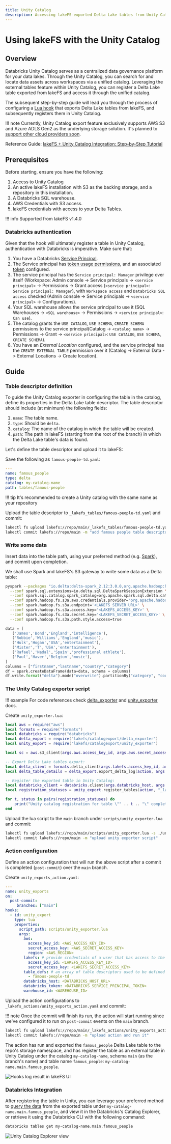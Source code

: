 ```yaml
---
title: Unity Catalog
description: Accessing lakeFS-exported Delta Lake tables from Unity Catalog.
---
```


# Using lakeFS with the Unity Catalog



## Overview

Databricks Unity Catalog serves as a centralized data governance platform for your data lakes.
Through the Unity Catalog, you can search for and locate data assets across workspaces via a unified catalog.
Leveraging the external tables feature within Unity Catalog, you can register a Delta Lake table exported from lakeFS and
access it through the unified catalog. 

The subsequent step-by-step guide will lead you through the process of configuring a [Lua hook](../howto/hooks/lua.md)
that exports Delta Lake tables from lakeFS, and subsequently registers them in Unity Catalog.

!!! note
    Currently, Unity Catalog export feature exclusively supports AWS S3 and Azure ADLS Gen2 as the underlying storage solution. It's planned to [support other cloud providers soon](https://github.com/treeverse/lakeFS/issues/7199).

Reference Guide: [lakeFS + Unity Catalog Integration: Step-by-Step Tutorial](https://lakefs.io/blog/lakefs-unity-catalog-integration-tutorial/) 

## Prerequisites

Before starting, ensure you have the following:

1. Access to Unity Catalog
2. An active lakeFS installation with S3 as the backing storage, and a repository in this installation.
3. A Databricks SQL warehouse.
4. AWS Credentials with S3 access.
5. lakeFS credentials with access to your Delta Tables.

!!! info
    Supported from lakeFS v1.4.0

### Databricks authentication

Given that the hook will ultimately register a table in Unity Catalog, authentication with Databricks is imperative.
Make sure that:

1. You have a Databricks [Service Principal](https://docs.databricks.com/en/dev-tools/service-principals.html).
2. The Service principal has [token usage permissions](https://docs.databricks.com/en/dev-tools/service-principals.html#step-3-assign-workspace-level-permissions-to-the-databricks-service-principal),
   and an associated [token](https://docs.databricks.com/en/dev-tools/service-principals.html#step-4-generate-a-databricks-personal-access-token-for-the-databricks-service-principal)
   configured.
3. The service principal has the `Service principal: Manager` privilege over itself (Workspace: Admin console -> Service principals -> `<service principal>` -> Permissions -> Grant access (`<service principal>`:
   `Service principal: Manager`), with `Workspace access` and `Databricks SQL access` checked (Admin console -> Service principals -> `<service principal>` -> Configurations).
4. Your SQL warehouse allows the service principal to use it (SQL Warehouses -> `<SQL warehouse>` -> Permissions -> `<service principal>`: `Can use`).
5. The catalog grants the `USE CATALOG`, `USE SCHEMA`, `CREATE SCHEMA` permissions to the service principal(Catalog -> `<catalog name>` -> Permissions -> Grant -> `<service principal>`: `USE CATALOG`, `USE SCHEMA`, `CREATE SCHEMA`).
6. You have an _External Location_ configured, and the service principal has the `CREATE EXTERNAL TABLE` permission over it (Catalog -> External Data -> External Locations -> Create location).

## Guide

### Table descriptor definition

To guide the Unity Catalog exporter in configuring the table in the catalog, define its properties in the Delta Lake table descriptor. 
The table descriptor should include (at minimum) the following fields:

1. `name`: The table name.
2. `type`: Should be `delta`.
3. `catalog`: The name of the catalog in which the table will be created.
4. `path`: The path in lakeFS (starting from the root of the branch) in which the Delta Lake table's data is found.

Let's define the table descriptor and upload it to lakeFS:

Save the following as `famous-people-td.yaml`:

```yaml
---
name: famous_people
type: delta
catalog: my-catalog-name
path: tables/famous-people
```

!!! tip
    It's recommended to create a Unity catalog with the same name as your repository

Upload the table descriptor to `_lakefs_tables/famous-people-td.yaml` and commit:

```bash
lakectl fs upload lakefs://repo/main/_lakefs_tables/famous-people-td.yaml -s ./famous-people-td.yaml && \
lakectl commit lakefs://repo/main -m "add famous people table descriptor"
```

### Write some data

Insert data into the table path, using your preferred method (e.g. [Spark](spark.md)), and commit upon completion.

We shall use Spark and lakeFS's S3 gateway to write some data as a Delta table:

```bash
pyspark --packages "io.delta:delta-spark_2.12:3.0.0,org.apache.hadoop:hadoop-aws:3.3.4,com.amazonaws:aws-java-sdk-bundle:1.12.262" \
  --conf spark.sql.extensions=io.delta.sql.DeltaSparkSessionExtension \
  --conf spark.sql.catalog.spark_catalog=org.apache.spark.sql.delta.catalog.DeltaCatalog \
  --conf spark.hadoop.fs.s3a.aws.credentials.provider='org.apache.hadoop.fs.s3a.SimpleAWSCredentialsProvider' \
  --conf spark.hadoop.fs.s3a.endpoint='<LAKEFS_SERVER_URL>' \
  --conf spark.hadoop.fs.s3a.access.key='<LAKEFS_ACCESS_KEY>' \
  --conf spark.hadoop.fs.s3a.secret.key='<LAKEFS_SECRET_ACCESS_KEY>' \
  --conf spark.hadoop.fs.s3a.path.style.access=true
```

```python
data = [
   ('James','Bond','England','intelligence'),
   ('Robbie','Williams','England','music'),
   ('Hulk','Hogan','USA','entertainment'),
   ('Mister','T','USA','entertainment'),
   ('Rafael','Nadal','Spain','professional athlete'),
   ('Paul','Haver','Belgium','music'),
]
columns = ["firstname","lastname","country","category"]
df = spark.createDataFrame(data=data, schema = columns)
df.write.format("delta").mode("overwrite").partitionBy("category", "country").save("s3a://repo/main/tables/famous-people")
```

### The Unity Catalog exporter script

!!! example
    For code references check [delta_exporter](../howto/hooks/lua.md#lakefscatalogexportdelta_exporter) and 
    [unity_exporter](../howto/hooks/lua.md#lakefscatalogexportunity_exporter) docs.

Create `unity_exporter.lua`:

```lua
local aws = require("aws")
local formats = require("formats")
local databricks = require("databricks")
local delta_export = require("lakefs/catalogexport/delta_exporter")
local unity_export = require("lakefs/catalogexport/unity_exporter")

local sc = aws.s3_client(args.aws.access_key_id, args.aws.secret_access_key, args.aws.region)

-- Export Delta Lake tables export:
local delta_client = formats.delta_client(args.lakefs.access_key_id, args.lakefs.secret_access_key, args.aws.region)
local delta_table_details = delta_export.export_delta_log(action, args.table_defs, sc.put_object, delta_client, "_lakefs_tables")

-- Register the exported table in Unity Catalog:
local databricks_client = databricks.client(args.databricks_host, args.databricks_token)
local registration_statuses = unity_export.register_tables(action, "_lakefs_tables", delta_table_details, databricks_client, args.warehouse_id)

for t, status in pairs(registration_statuses) do
    print("Unity catalog registration for table \"" .. t .. "\" completed with commit schema status : " .. status .. "\n")
end
```

Upload the lua script to the `main` branch under `scripts/unity_exporter.lua` and commit:

```bash
lakectl fs upload lakefs://repo/main/scripts/unity_exporter.lua -s ./unity_exporter.lua && \
lakectl commit lakefs://repo/main -m "upload unity exporter script"
```

### Action configuration

Define an action configuration that will run the above script after a commit is completed (`post-commit`) over the `main` branch.

Create `unity_exports_action.yaml`:

```yaml
---
name: unity_exports
on:
  post-commit:
     branches: ["main"]
hooks:
  - id: unity_export
    type: lua
    properties:
      script_path: scripts/unity_exporter.lua
      args:
        aws:
          access_key_id: <AWS_ACCESS_KEY_ID>
          secret_access_key: <AWS_SECRET_ACCESS_KEY>
          region: <AWS_REGION>
        lakefs: # provide credentials of a user that has access to the script and Delta Table
          access_key_id: <LAKEFS_ACCESS_KEY_ID> 
          secret_access_key: <LAKEFS_SECRET_ACCESS_KEY>
        table_defs: # an array of table descriptors used to be defined in Unity Catalog
          - famous-people-td
        databricks_host: <DATABRICKS_HOST_URL>
        databricks_token: <DATABRICKS_SERVICE_PRINCIPAL_TOKEN>
        warehouse_id: <WAREHOUSE_ID>
```

Upload the action configurations to `_lakefs_actions/unity_exports_action.yaml` and commit:

!!! note
    Once the commit will finish its run, the action will start running since we've configured it to run on `post-commit` 
    events on the `main` branch.

```bash
lakectl fs upload lakefs://repo/main/_lakefs_actions/unity_exports_action.yaml -s ./unity_exports_action.yaml && \
lakectl commit lakefs://repo/main -m "upload action and run it"
```

The action has run and exported the `famous_people` Delta Lake table to the repo's storage namespace, and has register 
the table as an external table in Unity Catalog under the catalog `my-catalog-name`, schema `main` (as the branch's name) and 
table name `famous_people`: `my-catalog-name.main.famous_people`.

![Hooks log result in lakeFS UI](../assets/img/unity_export_hook_result_log.png)

### Databricks Integration

After registering the table in Unity, you can leverage your preferred method to [query the data](https://docs.databricks.com/en/query/index.html) 
from the exported table under `my-catalog-name.main.famous_people`, and view it in the Databricks's Catalog Explorer, or
retrieve it using the Databricks CLI with the following command: 

```bash
databricks tables get my-catalog-name.main.famous_people
```

![Unity Catalog Explorer view](../assets/img/unity_exported_table_columns.png)
